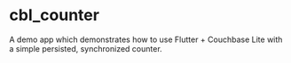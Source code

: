# cbl_counter

A demo app which demonstrates how to use Flutter + Couchbase Lite with a simple
persisted, synchronized counter.
